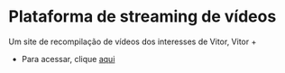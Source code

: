 # Plataforma de streaming de vídeos
Um site de recompilação de vídeos dos interesses de Vitor, Vitor +

- Para acessar, clique [aqui](https://vitorparaprojetosescolares.github.io/VitorPlus/)

